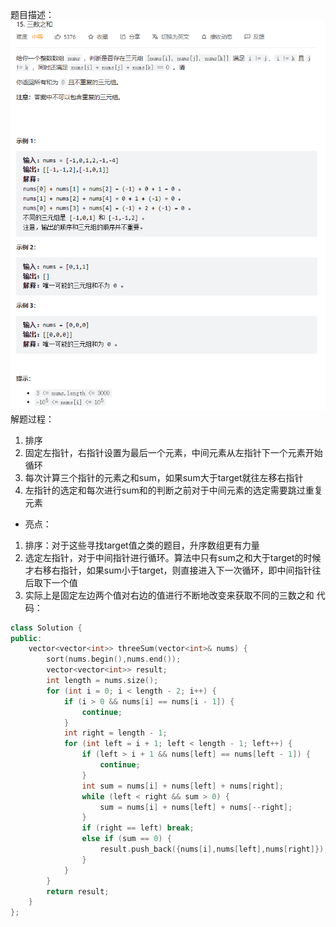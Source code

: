 题目描述：  
![image](/basical/array/image/image16.png)  
解题过程：  
1. 排序
2. 固定左指针，右指针设置为最后一个元素，中间元素从左指针下一个元素开始循环
3. 每次计算三个指针的元素之和sum，如果sum大于target就往左移右指针
4. 左指针的选定和每次进行sum和的判断之前对于中间元素的选定需要跳过重复元素
* 亮点：
1. 排序：对于这些寻找target值之类的题目，升序数组更有力量
2. 选定左指针，对于中间指针进行循环。算法中只有sum之和大于target的时候才右移右指针，如果sum小于target，则直接进入下一次循环，即中间指针往后取下一个值
3. 实际上是固定左边两个值对右边的值进行不断地改变来获取不同的三数之和
代码：  
```cpp
class Solution {
public:
    vector<vector<int>> threeSum(vector<int>& nums) {
        sort(nums.begin(),nums.end());
        vector<vector<int>> result;
        int length = nums.size();
        for (int i = 0; i < length - 2; i++) {
            if (i > 0 && nums[i] == nums[i - 1]) {
                continue;
            }
            int right = length - 1;
            for (int left = i + 1; left < length - 1; left++) {
                if (left > i + 1 && nums[left] == nums[left - 1]) {
                    continue;
                }
                int sum = nums[i] + nums[left] + nums[right];
                while (left < right && sum > 0) {
                    sum = nums[i] + nums[left] + nums[--right];                    
                }
                if (right == left) break;
                else if (sum == 0) {
                    result.push_back({nums[i],nums[left],nums[right]});
                }
            }
        }
        return result;
    }
};
```